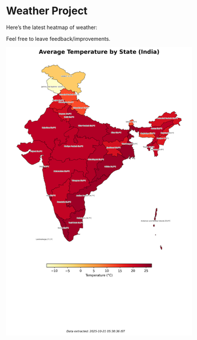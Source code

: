 # Weather Project

Here’s the latest heatmap of weather:

Feel free to leave feedback/improvements.

![India Heatmap](docs/assets/india_heatmap.png?v=F6CD26)
